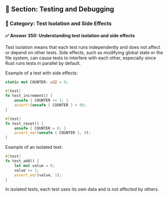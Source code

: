 ## 📘 Section: Testing and Debugging
### 🔹 Category: Test Isolation and Side Effects
#### ✅ Answer 350: Understanding test isolation and side effects

Test isolation means that each test runs independently and does not affect or depend on other tests. Side effects, such as modifying global state or the file system, can cause tests to interfere with each other, especially since Rust runs tests in parallel by default.

Example of a test with side effects:

```rust
static mut COUNTER: u32 = 0;

#[test]
fn test_increment() {
    unsafe { COUNTER += 1; }
    assert!(unsafe { COUNTER } > 0);
}

#[test]
fn test_reset() {
    unsafe { COUNTER = 0; }
    assert_eq!(unsafe { COUNTER }, 0);
}
```

Example of an isolated test:

```rust
#[test]
fn test_add() {
    let mut value = 0;
    value += 1;
    assert_eq!(value, 1);
}
```

In isolated tests, each test uses its own data and is not affected by others.

